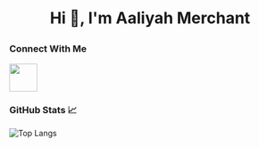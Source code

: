 # <p align="center"> Hi 👋, I'm Aaliyah Merchant </p>

### Connect With Me
<a href="[https://www.linkedin.com/in/zluvsand/](https://www.linkedin.com/in/aaliyahmerchant/)">
    <img height="50" src="https://cdn2.iconfinder.com/data/icons/social-icon-3/512/social_style_3_in-306.png"/>
</a>

### GitHub Stats 📈
![Top Langs](https://github-readme-stats.vercel.app/api/top-langs/?username=M-Aaliyah&layout=compact&theme=transparent)

<!--
**mer-aliy/mer-aliy** is a ✨ _special_ ✨ repository because its `README.md` (this file) appears on your GitHub profile.

Here are some ideas to get you started:

- 🔭 I’m currently working on ...
- 🌱 I’m currently learning ...
- 👯 I’m looking to collaborate on ...
- 🤔 I’m looking for help with ...
- 💬 Ask me about ...
- 📫 How to reach me: ...
- 😄 Pronouns: ...
- ⚡ Fun fact: ...
-->
